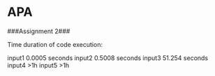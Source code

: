 # APA

###Assignment 2###

Time duration of code execution:

input1	0.0005 seconds
input2	0.5008 seconds
input3	51.254 seconds
input4	>1h
input5	>1h
